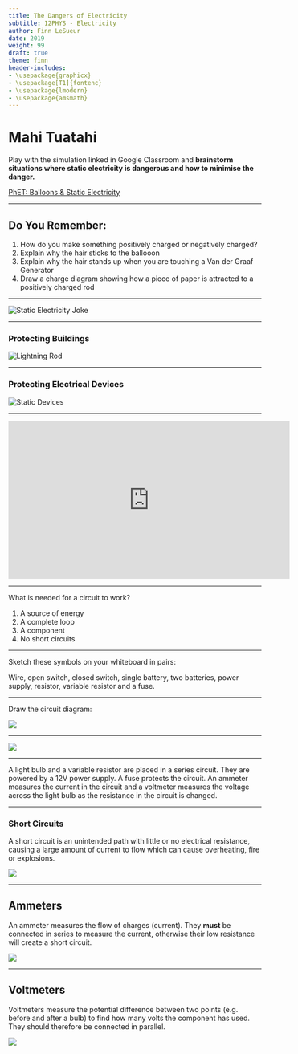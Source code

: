```yaml
---
title: The Dangers of Electricity
subtitle: 12PHYS - Electricity
author: Finn LeSueur
date: 2019
weight: 99
draft: true
theme: finn
header-includes:
- \usepackage{graphicx}
- \usepackage[T1]{fontenc}
- \usepackage{lmodern}
- \usepackage{amsmath}
---
```


# Mahi Tuatahi

Play with the simulation linked in Google Classroom and __brainstorm situations where static electricity is dangerous and how to minimise the danger.__

[PhET: Balloons & Static Electricity](https://phet.colorado.edu/en/simulation/balloons-and-static-electricity)

---

## Do You Remember:

1. How do you make something positively charged or negatively charged?
2. Explain why the hair sticks to the ballooon
3. Explain why the hair stands up when you are touching a Van der Graaf Generator
4. Draw a charge diagram showing how a piece of paper is attracted to a positively charged rod

---

![Static Electricity Joke](../assets/6-static-shock.png)

---

### Protecting Buildings

![Lightning Rod](../assets/6-lightning-rod.jpg)

---

### Protecting Electrical Devices

![Static Devices](../assets/6-static-devices.jpg)

---

<iframe width="560" height="315" src="https://www.youtube.com/embed/ve6XGKZxYxA" frameborder="0" allow="accelerometer; autoplay; encrypted-media; gyroscope; picture-in-picture" allowfullscreen></iframe>

---

What is needed for a circuit to work?

1. A source of energy
2. A complete loop
3. A component
4. No short circuits

---

Sketch these symbols on your whiteboard in pairs:

Wire, open switch, closed switch, single battery, two batteries, power supply, resistor, variable resistor and a fuse.

---

Draw the circuit diagram:

![](../assets/6-draw-the-circuit.png)

---

![](../assets/6-draw-the-circuit-2.png)

---

A light bulb and a variable resistor are placed in a series circuit. They are powered by a 12V power supply. A fuse protects the circuit. An ammeter measures the current in the circuit and a voltmeter measures the voltage across the light bulb as the resistance in the circuit is changed.

---

### Short Circuits

A short circuit is an unintended path with little or no electrical resistance, causing a large amount of current to flow which can cause overheating, fire or explosions.

![](../assets/6-short-circuit.jpeg)

---

## Ammeters

An ammeter measures the flow of charges (current). They __must__ be connected in series to measure the current, otherwise their low resistance will create a short circuit.

![](../assets/6-connect-ammeter.jpeg)

---

## Voltmeters

Voltmeters measure the potential difference between two points (e.g. before and after a bulb) to find how many volts the component has used. They should therefore be connected in parallel.

![](../assets/6-connect-voltmeter.jpeg)

